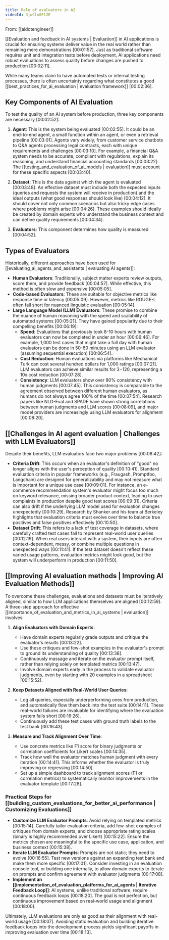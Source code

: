 ```yaml
---
title: Role of evaluators in AI
videoId: 3jwClx0Ft2E
---
```


From: [[aidotengineer]] <br/> 

[[Evaluation and feedback in AI systems | Evaluation]] in AI applications is crucial for ensuring systems deliver value in the real world rather than remaining mere demonstrations <a class="yt-timestamp" data-t="00:01:57">[00:01:57]</a>. Just as traditional software requires unit and integration tests before deployment, AI applications need robust evaluations to assess quality before changes are pushed to production <a class="yt-timestamp" data-t="00:02:11">[00:02:11]</a>.

While many teams claim to have automated tests or internal testing processes, there is often uncertainty regarding what constitutes a good [[best_practices_for_ai_evaluation | evaluation framework]] <a class="yt-timestamp" data-t="00:02:36">[00:02:36]</a>.

## Key Components of AI Evaluation

To test the quality of an AI system before production, three key components are necessary <a class="yt-timestamp" data-t="00:02:52">[00:02:52]</a>:

1.  **Agent**: This is the system being evaluated <a class="yt-timestamp" data-t="00:02:55">[00:02:55]</a>. It could be an end-to-end agent, a small function within an agent, or even a retrieval pipeline <a class="yt-timestamp" data-t="00:03:01">[00:03:01]</a>. Agents vary widely, from customer service chatbots to Q&A agents processing legal contracts, each with unique requirements and challenges <a class="yt-timestamp" data-t="00:03:10">[00:03:10]</a>. For example, a financial Q&A system needs to be accurate, compliant with regulations, explain its reasoning, and understand financial accounting standards <a class="yt-timestamp" data-t="00:03:22">[00:03:22]</a>. The [[testing_and_evaluation_of_ai_models | evaluation]] must account for these specific aspects <a class="yt-timestamp" data-t="00:03:40">[00:03:40]</a>.

2.  **Dataset**: This is the data against which the agent is evaluated <a class="yt-timestamp" data-t="00:03:48">[00:03:48]</a>. An effective dataset must include both the expected inputs (queries and requests the system will receive in production) and the ideal outputs (what good responses should look like) <a class="yt-timestamp" data-t="00:04:12">[00:04:12]</a>. It should cover not only common scenarios but also tricky edge cases where problems might arise <a class="yt-timestamp" data-t="00:04:26">[00:04:26]</a>. These examples should ideally be created by domain experts who understand the business context and can define quality requirements <a class="yt-timestamp" data-t="00:04:34">[00:04:34]</a>.

3.  **Evaluators**: This component determines how quality is measured <a class="yt-timestamp" data-t="00:04:52">[00:04:52]</a>.

## Types of Evaluators

Historically, different approaches have been used for [[evaluating_ai_agents_and_assistants | evaluating AI agents]]:

*   **Human Evaluators**: Traditionally, subject matter experts review outputs, score them, and provide feedback <a class="yt-timestamp" data-t="00:04:57">[00:04:57]</a>. While effective, this method is often slow and expensive <a class="yt-timestamp" data-t="00:05:05">[00:05:05]</a>.
*   **Code-based Evaluators**: These are suitable for objective metrics like response time or latency <a class="yt-timestamp" data-t="00:05:09">[00:05:09]</a>. However, metrics like ROUGE-L often fall short for nuanced linguistic evaluation <a class="yt-timestamp" data-t="00:05:14">[00:05:14]</a>.
*   **Large Language Model (LLM) Evaluators**: These promise to combine the nuance of human reasoning with the speed and scalability of automated systems <a class="yt-timestamp" data-t="00:05:21">[00:05:21]</a>. They have gained popularity due to their compelling benefits <a class="yt-timestamp" data-t="00:06:19">[00:06:19]</a>:
    *   **Speed**: Evaluations that previously took 8-10 hours with human evaluators can now be completed in under an hour <a class="yt-timestamp" data-t="00:06:46">[00:06:46]</a>. For example, 1,000 test cases that might take a full day with human evaluators can be done in 50-60 minutes using an LLM evaluator (assuming sequential execution) <a class="yt-timestamp" data-t="00:06:54">[00:06:54]</a>.
    *   **Cost Reduction**: Human evaluations via platforms like Mechanical Turk can cost several hundred dollars for 1,000 ratings <a class="yt-timestamp" data-t="00:07:21">[00:07:21]</a>. LLM evaluators can achieve similar results for $3-$120, representing a 10x cost reduction <a class="yt-timestamp" data-t="00:07:28">[00:07:28]</a>.
    *   **Consistency**: LLM evaluators show over 80% consistency with human judgments <a class="yt-timestamp" data-t="00:07:45">[00:07:45]</a>. This consistency is comparable to the agreement observed between different human evaluators, as humans do not always agree 100% of the time <a class="yt-timestamp" data-t="00:07:54">[00:07:54]</a>. Research papers like NLG-Eval and SPADE have shown strong correlations between human judgments and LLM scores <a class="yt-timestamp" data-t="00:08:09">[00:08:09]</a>, and major model providers are increasingly using LLM evaluators for alignment <a class="yt-timestamp" data-t="00:08:20">[00:08:20]</a>.

## [[Challenges in AI agent evaluation | Challenges with LLM Evaluators]]

Despite their benefits, LLM evaluators face two major problems <a class="yt-timestamp" data-t="00:08:42">[00:08:42]</a>:

*   **Criteria Drift**: This occurs when an evaluator's definition of "good" no longer aligns with the user's perception of quality <a class="yt-timestamp" data-t="00:10:41">[00:10:41]</a>. Standard evaluation criteria in popular frameworks (e.g., Fraugash, Promptfoo, Langchain) are designed for generalizability and may not measure what is important for a unique use case <a class="yt-timestamp" data-t="00:09:01">[00:09:01]</a>. For instance, an e-commerce recommendation system's evaluator might focus too much on keyword relevance, missing broader product context, leading to user complaints in production despite good test scores <a class="yt-timestamp" data-t="00:09:31">[00:09:31]</a>. Criteria can also drift if the underlying LLM model used for evaluation changes unexpectedly <a class="yt-timestamp" data-t="00:10:29">[00:10:29]</a>. Research by Shanker and his team at Berkeley highlights that evaluation criteria must evolve over time to balance true positives and false positives effectively <a class="yt-timestamp" data-t="00:10:50">[00:10:50]</a>.
*   **Dataset Drift**: This refers to a lack of test coverage in datasets, where carefully crafted test cases fail to represent real-world user queries <a class="yt-timestamp" data-t="00:12:19">[00:12:19]</a>. When real users interact with a system, their inputs are often context-dependent, messy, or combine multiple questions in unexpected ways <a class="yt-timestamp" data-t="00:11:41">[00:11:41]</a>. If the test dataset doesn't reflect these varied usage patterns, evaluation metrics might look good, but the system will underperform in production <a class="yt-timestamp" data-t="00:11:50">[00:11:50]</a>.

## [[Improving AI evaluation methods | Improving AI Evaluation Methods]]

To overcome these challenges, evaluations and datasets must be iteratively aligned, similar to how LLM applications themselves are aligned <a class="yt-timestamp" data-t="00:12:59">[00:12:59]</a>. A three-step approach for effective [[importance_of_evaluation_and_metrics_in_ai_systems | evaluation]] involves:

1.  **Align Evaluators with Domain Experts**:
    *   Have domain experts regularly grade outputs and critique the evaluator's results <a class="yt-timestamp" data-t="00:13:22">[00:13:22]</a>.
    *   Use these critiques and few-shot examples in the evaluator's prompt to ground its understanding of quality <a class="yt-timestamp" data-t="00:13:38">[00:13:38]</a>.
    *   Continuously massage and iterate on the evaluator prompt itself, rather than relying solely on templated metrics <a class="yt-timestamp" data-t="00:13:47">[00:13:47]</a>.
    *   Involve domain experts early in the process to validate evaluator judgments, even by starting with 20 examples in a spreadsheet <a class="yt-timestamp" data-t="00:15:52">[00:15:52]</a>.

2.  **Keep Datasets Aligned with Real-World User Queries**:
    *   Log all queries, especially underperforming ones from production, and automatically flow them back into the test suite <a class="yt-timestamp" data-t="00:14:11">[00:14:11]</a>. These real-world failures are invaluable for identifying where the evaluation system falls short <a class="yt-timestamp" data-t="00:16:26">[00:16:26]</a>.
    *   Continuously add these test cases with ground truth labels to the test bank <a class="yt-timestamp" data-t="00:16:43">[00:16:43]</a>.

3.  **Measure and Track Alignment Over Time**:
    *   Use concrete metrics like F1 score for binary judgments or correlation coefficients for Likert scales <a class="yt-timestamp" data-t="00:14:35">[00:14:35]</a>.
    *   Track how well the evaluator matches human judgment with every iteration <a class="yt-timestamp" data-t="00:14:41">[00:14:41]</a>. This informs whether the evaluator is truly improving or regressing <a class="yt-timestamp" data-t="00:14:50">[00:14:50]</a>.
    *   Set up a simple dashboard to track alignment scores (F1 or correlation metrics) to systematically monitor improvements in the evaluator template <a class="yt-timestamp" data-t="00:17:28">[00:17:28]</a>.

### Practical Steps for [[building_custom_evaluations_for_better_ai_performance | Customizing Evaluations]]

*   **Customize LLM Evaluator Prompts**: Avoid relying on templated metrics <a class="yt-timestamp" data-t="00:15:14">[00:15:14]</a>. Carefully tailor evaluation criteria, add few-shot examples of critiques from domain experts, and choose appropriate rating scales (binary is highly recommended over Likert) <a class="yt-timestamp" data-t="00:15:22">[00:15:22]</a>. Ensure the metrics chosen are meaningful to the specific use case, application, and business context <a class="yt-timestamp" data-t="00:15:38">[00:15:38]</a>.
*   **Iterate LLM Evaluator Prompts**: Prompts are not static; they need to evolve <a class="yt-timestamp" data-t="00:16:55">[00:16:55]</a>. Test new versions against an expanding test bank and make them more specific <a class="yt-timestamp" data-t="00:17:01">[00:17:01]</a>. Consider investing in an evaluation console tool, or building one internally, to allow domain experts to iterate on prompts and confirm agreement with evaluator judgments <a class="yt-timestamp" data-t="00:17:08">[00:17:08]</a>.
*   **Implement an [[implementation_of_evaluation_platforms_for_ai_agents | Iterative Feedback Loop]]**: AI systems, unlike traditional software, require continuous feedback loops <a class="yt-timestamp" data-t="00:18:20">[00:18:20]</a>. The goal is not perfection, but continuous improvement based on real-world usage and alignment <a class="yt-timestamp" data-t="00:18:00">[00:18:00]</a>.

Ultimately, LLM evaluations are only as good as their alignment with real-world usage <a class="yt-timestamp" data-t="00:18:07">[00:18:07]</a>. Avoiding static evaluation and building iterative feedback loops into the development process yields significant payoffs in improving evaluation over time <a class="yt-timestamp" data-t="00:18:13">[00:18:13]</a>.